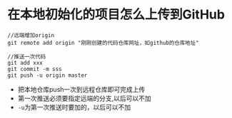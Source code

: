 # 在本地初始化的项目怎么上传到GitHub


```
//远端增加origin
git remote add origin "刚刚创建的代码仓库网址，如github的仓库地址"

//推送一次代码
git add xxx
git commit -m sss
git push -u origin master
```
- 把本地仓库push一次到远程仓库即可完成上传
- 第一次推送必须要指定远端的分支,以后可以不加
- `-u`为第一次推送时要加的，以后可以不加